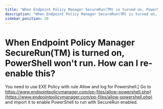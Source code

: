 ```yaml
---
title: "When Endpoint Policy Manager SecureRun(TM) is turned on, PowerShell won't run. How can I re-enable this?"
description: "When Endpoint Policy Manager SecureRun(TM) is turned on, PowerShell won't run. How can I re-enable this?"
sidebar_position: 30
---
```


# When Endpoint Policy Manager SecureRun(TM) is turned on, PowerShell won't run. How can I re-enable this?

You need to use EXE Policy with rule Allow and log for
Powershell.[ Go to https://www.endpointpolicymanager.com/pp-files/allow-powershell.php](https://www.endpointpolicymanager.com/pp-files/allow-powershell.php)
and import it to enable PowerShell to run with SecureRun enabled.

